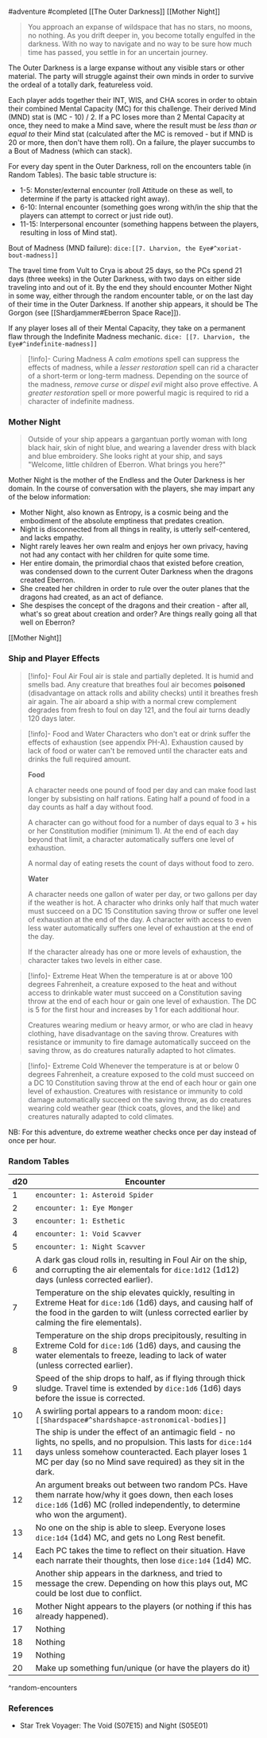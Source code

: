  #adventure #completed  [[The Outer Darkness]] [[Mother Night]]

>You approach an expanse of wildspace that has no stars, no moons, no nothing. As you drift deeper in, you become totally engulfed in the darkness. With no way to navigate and no way to be sure how much time has passed, you settle in for an uncertain journey.

The Outer Darkness is a large expanse without any visible stars or other material. The party will struggle against their own minds in order to survive the ordeal of a totally dark, featureless void.

Each player adds together their INT, WIS, and CHA scores in order to obtain their combined Mental Capacity (MC) for this challenge. Their derived Mind (MND) stat is (MC - 10)  / 2. If a PC loses more than 2 Mental Capacity at once, they need to make a Mind save, where the result must be *less than or equal to* their Mind stat (calculated after the MC is removed - but if MND is 20 or more, then don't have them roll). On a failure, the player succumbs to a Bout of Madness (which can stack).

For every day spent in the Outer Darkness, roll on the encounters table (in Random Tables). The basic table structure is:

 - 1-5: Monster/external encounter (roll Attitude on these as well, to determine if the party is attacked right away).
 - 6-10: Internal encounter (something goes wrong with/in the ship that the players can attempt to correct or just ride out).
 - 11-15: Interpersonal encounter (something happens between the players, resulting in loss of Mind stat).

Bout of Madness (MND failure): `dice:[[7. Lharvion, the Eye#^xoriat-bout-madness]]`

The travel time from Vult to Crya is about 25 days, so the PCs spend 21 days (three weeks) in the Outer Darkness, with two days on either side traveling into and out of it. By the end they should encounter Mother Night in some way, either through the random encounter table, or on the last day of their time in the Outer Darkness. If another ship appears, it should be The Gorgon (see [[Shardjammer#Eberron Space Race]]).

If any player loses all of their Mental Capacity, they take on a permanent flaw through the Indefinite Madness mechanic.
`dice: [[7. Lharvion, the Eye#^indefinite-madness]]`

> [!info]- Curing Madness
> A *calm emotions* spell can suppress the effects of madness, while a *lesser restoration* spell can rid a character of a short-term or long-term madness. Depending on the source of the madness, *remove curse* or *dispel evil* might also prove effective. A *greater restoration* spell or more powerful magic is required to rid a character of indefinite madness.

### Mother Night

>Outside of your ship appears a gargantuan portly woman with long black hair, skin of night blue, and wearing a lavender dress with black and blue embroidery. She looks right at your ship, and says "Welcome, little children of Eberron. What brings you here?"

Mother Night is the mother of the Endless and the Outer Darkness is her domain. In the course of conversation with the players, she may impart any of the below information:

 - Mother Night, also known as Entropy, is a cosmic being and the embodiment of the absolute emptiness that predates creation. 
 - Night is disconnected from all things in reality, is utterly self-centered, and lacks empathy.
 - Night rarely leaves her own realm and enjoys her own privacy, having not had any contact with her children for quite some time.
 - Her entire domain, the primordial chaos that existed before creation, was condensed down to the current Outer Darkness when the dragons created Eberron.
 - She created her children in order to rule over the outer planes that the dragons had created, as an act of defiance.
 - She despises the concept of the dragons and their creation - after all, what's so great about creation and order? Are things really going all that well on Eberron?

[[Mother Night]]

### Ship and Player Effects

>[!info]- Foul Air
>Foul air is stale and partially depleted. It is humid and smells bad. Any creature that breathes foul air becomes **poisoned** (disadvantage on attack rolls and ability checks) until it breathes fresh air again. The air aboard a ship with a normal crew complement degrades from fresh to foul on day 121, and the foul air turns deadly 120 days later.

>[!info]- Food and Water
>Characters who don't eat or drink suffer the effects of exhaustion (see appendix PH-A). Exhaustion caused by lack of food or water can't be removed until the character eats and drinks the full required amount.
>
>**Food**
>
>A character needs one pound of food per day and can make food last longer by subsisting on half rations. Eating half a pound of food in a day counts as half a day without food.
>
>A character can go without food for a number of days equal to 3 + his or her Constitution modifier (minimum 1). At the end of each day beyond that limit, a character automatically suffers one level of exhaustion.
>
>A normal day of eating resets the count of days without food to zero.
>
>**Water**
>
>A character needs one gallon of water per day, or two gallons per day if the weather is hot. A character who drinks only half that much water must succeed on a DC 15 Constitution saving throw or suffer one level of exhaustion at the end of the day. A character with access to even less water automatically suffers one level of exhaustion at the end of the day.
>
>If the character already has one or more levels of exhaustion, the character takes two levels in either case.

>[!info]- Extreme Heat
>When the temperature is at or above 100 degrees Fahrenheit, a creature exposed to the heat and without access to drinkable water must succeed on a Constitution saving throw at the end of each hour or gain one level of exhaustion. The DC is 5 for the first hour and increases by 1 for each additional hour.
>
>Creatures wearing medium or heavy armor, or who are clad in heavy clothing, have disadvantage on the saving throw. Creatures with resistance or immunity to fire damage automatically succeed on the saving throw, as do creatures naturally adapted to hot climates.

>[!info]- Extreme Cold
>Whenever the temperature is at or below 0 degrees Fahrenheit, a creature exposed to the cold must succeed on a DC 10 Constitution saving throw at the end of each hour or gain one level of exhaustion. Creatures with resistance or immunity to cold damage automatically succeed on the saving throw, as do creatures wearing cold weather gear (thick coats, gloves, and the like) and creatures naturally adapted to cold climates.

NB: For this adventure, do extreme weather checks once per day instead of once per hour.

### Random Tables

| d20 | Encounter                                                                                                                                                                                                                                    |
| --- | -------------------------------------------------------------------------------------------------------------------------------------------------------------------------------------------------------------------------------------------- |
| 1   | `encounter: 1: Asteroid Spider`                                                                                                                                                                                                              |
| 2   | `encounter: 1: Eye Monger`                                                                                                                                                                                                                   |
| 3   | `encounter: 1: Esthetic`                                                                                                                                                                                                                     |
| 4   | `encounter: 1: Void Scavver`                                                                                                                                                                                                                 |
| 5   | `encounter: 1: Night Scavver`                                                                                                                                                                                                                |
| 6   | A dark gas cloud rolls in, resulting in Foul Air on the ship, and corrupting the air elementals for `dice:1d12` (1d12) days (unless corrected earlier).                                                                                      |
| 7   | Temperature on the ship elevates quickly, resulting in Extreme Heat for `dice:1d6` (1d6) days, and causing half of the food in the garden to wilt (unless corrected earlier by calming the fire elementals).                                 |
| 8   | Temperature on the ship drops precipitously, resulting in Extreme Cold for `dice:1d6` (1d6) days, and causing the water elementals to freeze, leading to lack of water (unless corrected earlier).                                           |
| 9   | Speed of the ship drops to half, as if flying through thick sludge. Travel time is extended by `dice:1d6` (1d6) days before the issue is corrected.                                                                                          |
| 10  | A swirling portal appears to a random moon: `dice:[[Shardspace#^shardshapce-astronomical-bodies]]`                                                                                                                                           |
| 11  | The ship is under the effect of an antimagic field - no lights, no spells, and no propulsion. This lasts for `dice:1d4` days unless somehow counteracted. Each player loses 1 MC per day (so no Mind save required) as they sit in the dark. |
| 12  | An argument breaks out between two random PCs. Have them narrate how/why it goes down, then each loses `dice:1d6` (1d6) MC (rolled independently, to determine who won the argument).                                                        |
| 13  | No one on the ship is able to sleep. Everyone loses `dice:1d4` (1d4) MC, and gets no Long Rest benefit.                                                                                                                                      |
| 14  | Each PC takes the time to reflect on their situation. Have each narrate their thoughts, then lose `dice:1d4` (1d4) MC.                                                                                                                       |
| 15  | Another ship appears in the darkness, and tried to message the crew. Depending on how this plays out, MC could be lost due to conflict.                                                                                                      |
| 16  | Mother Night appears to the players (or nothing if this has already happened).                                                                                                                                                               |
| 17  | Nothing                                                                                                                                                                                                                                      |
| 18  | Nothing                                                                                                                                                                                                                                      |
| 19  | Nothing                                                                                                                                                                                                                                      |
| 20  | Make up something fun/unique (or have the players do it)                                                                                                                                                                                     |
^random-encounters

### References

* Star Trek Voyager: The Void (S07E15) and Night (S05E01)
